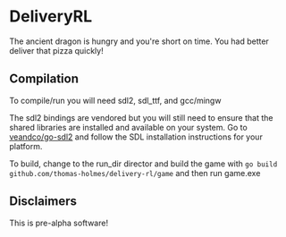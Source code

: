 # DeliveryRL

The ancient dragon is hungry and you're short on time. You had better deliver that pizza quickly!

## Compilation

To compile/run you will need sdl2, sdl_ttf, and gcc/mingw

The sdl2 bindings are vendored but you will still need to ensure that the shared libraries are installed and available on your system. Go to [veandco/go-sdl2](https://github.com/veandco/go-sdl2) and follow the SDL installation instructions for your platform.

To build, change to the run_dir director and build the game with `go build github.com/thomas-holmes/delivery-rl/game` and then run game.exe

## Disclaimers

This is pre-alpha software!
